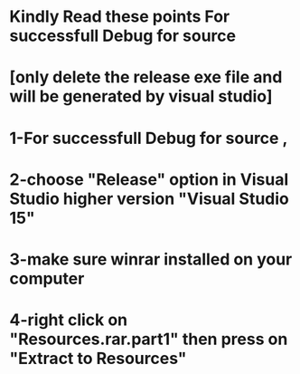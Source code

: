 # Kindly Read these points For successfull Debug for source  
# [only delete the release exe file and will be generated by visual studio]
# 1-For successfull Debug for source , 
# 2-choose "Release" option in Visual Studio higher version "Visual Studio 15"
# 3-make sure winrar installed on your computer
# 4-right click on "Resources.rar.part1" then press on "Extract to Resources\" 
